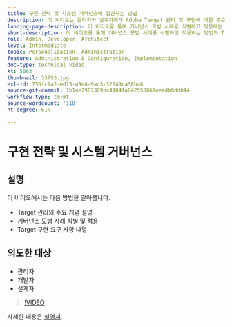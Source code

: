 ```yaml
---
title: 구현 전략 및 시스템 거버넌스에 접근하는 방법
description: 이 비디오는 관리자와 설계자에게 Adobe Target 관리 및 구현에 대한 주요 개념을 안내합니다. 이 비디오를 통해 거버넌스 모범 사례를 식별하고 적용하는 방법과 Target 구현 요구 사항을 나열하는 방법에 대해 알아보십시오.
landing-page-description: 이 비디오를 통해 거버넌스 모범 사례를 식별하고 적용하는 방법과 Target 구현 요구 사항을 나열하는 방법에 대해 알아보십시오.
short-description: 이 비디오를 통해 거버넌스 모범 사례를 식별하고 적용하는 방법과 Target 구현 요구 사항을 나열하는 방법에 대해 알아보십시오.
role: Admin, Developer, Architect
level: Intermediate
topic: Personalization, Administration
feature: Administration & Configuration, Implementation
doc-type: technical video
kt: 5063
thumbnail: 33753.jpg
exl-id: 750fc1a2-ed15-45e8-9ad3-32049ca36ba8
source-git-commit: 1b14e7987309bc4104fa842558861eeedb0ddb44
workflow-type: tm+mt
source-wordcount: '118'
ht-degree: 61%

---
```


# 구현 전략 및 시스템 거버넌스

## 설명

이 비디오에서는 다음 방법을 알아봅니다.

* Target 관리의 주요 개념 설명
* 거버넌스 모범 사례 식별 및 적용
* Target 구현 요구 사항 나열

## 의도한 대상

* 관리자
* 개발자
* 설계자

>[!VIDEO](https://video.tv.adobe.com/v/33753/?quality=12)

자세한 내용은 [설명서](https://experienceleague.adobe.com/docs/target/using/administer/administrating-target.html?lang=en).
